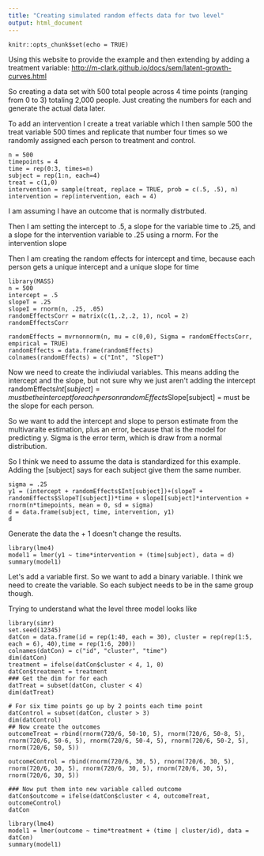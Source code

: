 ```yaml
---
title: "Creating simulated random effects data for two level"
output: html_document
---
```


```{r setup, include=FALSE}
knitr::opts_chunk$set(echo = TRUE)
```
Using this website to provide the example and then extending by adding a treatment variable: http://m-clark.github.io/docs/sem/latent-growth-curves.html

So creating a data set with 500 total people across 4 time points (ranging from 0 to 3) totaling 2,000 people.  Just creating the numbers for each and generate the actual data later. 

To add an intervention I create a treat variable which I then sample 500 the treat variable 500 times and replicate that number four times so we randomly assigned each person to treatment and control. 
```{r}
n = 500
timepoints = 4
time = rep(0:3, times=n)
subject = rep(1:n, each=4)
treat = c(1,0)
intervention = sample(treat, replace = TRUE, prob = c(.5, .5), n)
intervention = rep(intervention, each = 4)
```
I am assuming I have an outcome that is normally distrbuted. 

Then I am setting the intercept to .5, a slope for the variable time to .25, and a slope for the intervention variable to .25 using a rnorm.  For the intervention slope   

Then I am creating the random effects for intercept and time, because each person gets a unique intercept and a unique slope for time  
```{r}
library(MASS)
n = 500
intercept = .5
slopeT = .25
slopeI = rnorm(n, .25, .05)
randomEffectsCorr = matrix(c(1,.2,.2, 1), ncol = 2)
randomEffectsCorr

randomEffects = mvrnonnorm(n, mu = c(0,0), Sigma = randomEffectsCorr, empirical = TRUE)
randomEffects = data.frame(randomEffects)
colnames(randomEffects) = c("Int", "SlopeT")
```
Now we need to create the indiviudal variables.  This means adding the intercept and the slope, but not sure why we just aren't adding the intercept 
randomEffects$Int[subject] = must be the intercept for each person
randomEffects$Slope[subject] = must be the slope for each person.

So we want to add the intercept and slope to person estimate from the multivaraite estimation, plus an error, because that is the model for predicting y.  Sigma is the error term, which is draw from a normal distribution.

So I think we need to assume the data is standardized for this example.
Adding the [subject] says for each subject give them the same number.
```{r}
sigma = .25
y1 = (intercept + randomEffects$Int[subject])+(slopeT + randomEffects$SlopeT[subject])*time + slopeI[subject]*intervention + rnorm(n*timepoints, mean = 0, sd = sigma)
d = data.frame(subject, time, intervention, y1)
d
```
Generate the data the + 1 doesn't change the results.
```{r}
library(lme4)
model1 = lmer(y1 ~ time*intervention + (time|subject), data = d)
summary(model1)
```
Let's add a variable first.  So we want to add a binary variable.  I think we need to create the variable.  So each subject needs to be in the same group though.  

Trying to understand what the level three model looks like
```{r}
library(simr)
set.seed(12345)
datCon = data.frame(id = rep(1:40, each = 30), cluster = rep(rep(1:5, each = 6), 40),time = rep(1:6, 200))
colnames(datCon) = c("id", "cluster", "time")
dim(datCon)
treatment = ifelse(datCon$cluster < 4, 1, 0)
datCon$treatment = treatment
### Get the dim for for each
datTreat = subset(datCon, cluster < 4)
dim(datTreat)

# For six time points go up by 2 points each time point
datControl = subset(datCon, cluster > 3)
dim(datControl)
## Now create the outcomes
outcomeTreat = rbind(rnorm(720/6, 50-10, 5), rnorm(720/6, 50-8, 5), rnorm(720/6, 50-6, 5), rnorm(720/6, 50-4, 5), rnorm(720/6, 50-2, 5), rnorm(720/6, 50, 5))

outcomeControl = rbind(rnorm(720/6, 30, 5), rnorm(720/6, 30, 5), rnorm(720/6, 30, 5), rnorm(720/6, 30, 5), rnorm(720/6, 30, 5), rnorm(720/6, 30, 5))

### Now put them into new variable called outcome
datCon$outcome = ifelse(datCon$cluster < 4, outcomeTreat, outcomeControl)
datCon

library(lme4)
model1 = lmer(outcome ~ time*treatment + (time | cluster/id), data = datCon)
summary(model1)
```

